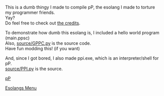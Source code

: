 [//]: # (This is GPPC)
This is a dumb thingy I made to compile pP, the esolang I made to torture my programmer friends.<br>
Yay?<br>
Do feel free to check out [the credits](__CREDITS__.txt).<br>

To demonstrate how dumb this esolang is, I included a hello world program (main.ppsc)<br>
Also, [source/GPPC.py](source/GPPC.py) is the source code.<br>
Have fun modding this! (if you want)<br>

And, since I got bored, I also made ppi.exe, which is an interpreter/shell for pP.<br>
[source/PPI.py](source/PPI.py) is the source.<br>

[pP](https://esolangs.org/wiki/PP)<br>

<a href="/../../tree/main">Esolangs Menu</a>